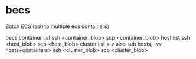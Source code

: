 # becs
Batch ECS (ssh to multiple ecs containers)

becs
  container
    list
    ssh <container_blob> <cmd>
    scp <container_blob> <cmd>
  host
    list
    ssh <host_blob> <cmd>
    scp <host_blob> <cmd>
  cluster
    list <-v also sub hosts, -vv hosts+containers>
    ssh <cluster_blob> <cmd>
    scp <cluster_blob> <cmd>